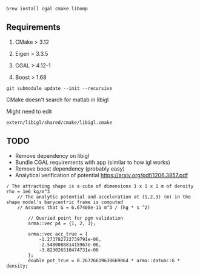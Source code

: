 ~~~
brew install cgal cmake libomp
~~~

## Requirements

1. CMake > 3.12

2. Eigen > 3.3.5

3. CGAL > 4.12-1

4. Boost > 1.68

~~~
git submodule update --init --recursive 
~~~

CMake doesn't search for matlab in libigl

Might need to edit 

~~~
extern/libigl/shared/cmake/libigl.cmake
~~~

## TODO

* Remove dependency on libigl
* Bundle CGAL requirements with app (similar to how igl works)
* Remove boost dependency (probably easy)
* Analytical verification of potential https://arxiv.org/pdf/1206.3857.pdf

~~~
/ The attracting shape is a cube of dimensions 1 x 1 x 1 m of density rho = 1e6 kg/m^3
	// The analytic potential and acceleration at (1,2,3) (m) in the shape model's barycentric frame is computed
	// Assumes that G = 6.67408e-11 m^3 / (kg * s ^2)

		// Queried point for pgm validation
		arma::vec p4 = {1, 2, 3};

		arma::vec acc_true = {
			-1.273782722739791e-06,
			-2.548008881415967e-06,
			-3.823026510474731e-06
		};
		double pot_true = 0.26726619638669064 * arma::datum::G * density;
~~~
